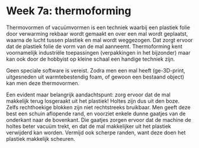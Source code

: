 # Week 7a: thermoforming

Thermovormen of vacuümvormen is een techniek waarbij een plastiek folie door verwarming rekbaar wordt gemaakt en over een mal wordt geplaatst, waarna de lucht tussen plastiek en mal wordt weggezogen. Dat zorgt ervoor dat de plastiek folie de vorm van de mal aanneemt. Thermoforming kent voornamelijk industriële toepassingen (verpakkingen in het bijzonder) maar kan ook door de hobbyist op kleine schaal een handige techniek zijn.

Geen speciale software is vereist. Zodra men een mal heeft (ge-3D-print, uitgesneden uit warmtebestendig foam, of gewoon een bestaand object) kan men deze thermovormen.

Een evident maar belangrijk aandachtspunt: zorg ervoor dat de mal makkelijk terug losgeraakt uit het plastiek! Holtes zijn dus uit den boze. Zelfs rechthoekige blokken zijn niet rechtstreeks bruikbaar. Men geeft deze best een schuin aflopende rand, en voorziet enkele dunne gaatjes van de onderkant naar de bovenkant. Die gaatjes zorgen ervoor dat de machine de holtes beter vacuüm trekt, en dat de mal makkelijker uit het plastiek verwijderd kan worden. Vermijd ook scherpe randen, want deze doen het plastiek makkelijk scheuren. 
